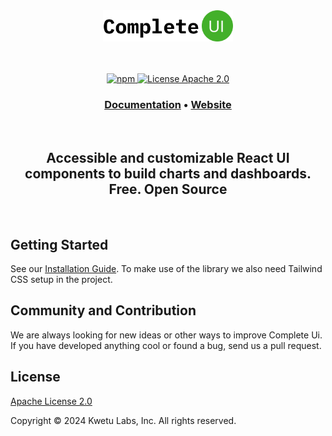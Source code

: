 <br />
<br />
<p align="center">
  <a href="#">
    <picture>
       <img alt="Complete Ui Logo" src="images/logo-light.svg" height="50"/>
    </picture>
  </a>
</p>
<div align="center">
<br />
<br />
<div align="center">
 <a href="https://www.npmjs.com/package/@complete-ui/core">
    <img alt="npm" src="https://img.shields.io/npm/dm/@complete-ui/core?color=22c55e&label=npm&logo=npm&labelColor=334155">
  </a>
 <a href="https://github.com/tremorlabs/tremor/blob/main/License">
    <img alt="License Apache 2.0" src="https://img.shields.io/badge/license-Apache 2.0-blue.svg?style=flat&color=3b82f6&labelColor=334155 " height="20" width="auto">
  </a>
</div>
<h3 align="center">
  <a href="https://completeui.com/docs/getting-started/installation">Documentation</a> &bull;
  <a href="https://completeui.com">Website</a>
</h3>
<br />
  <h2>Accessible and customizable React UI components to build charts and dashboards. Free. Open Source</h2>
</div>

<br />

## Getting Started

See our [Installation Guide](https://completeui.com/docs/getting-started/installation). To make use of the library we
also need Tailwind CSS setup in the project.

## Community and Contribution

We are always looking for new ideas or other ways to improve Complete Ui. If you have developed anything cool or found a
bug, send us a pull request.

## License

[Apache License 2.0](https://github.com)

Copyright &copy; 2024 Kwetu Labs, Inc. All rights reserved.
